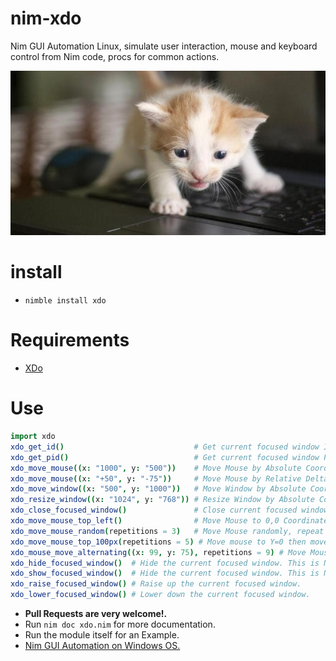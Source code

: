 # nim-xdo

Nim GUI Automation Linux, simulate user interaction, mouse and keyboard control from Nim code, procs for common actions.

![Keyboard](https://raw.githubusercontent.com/juancarlospaco/nim-xdo/master/keyboard_kitten.jpg "Keyboard typing simulation for everyone")


# install

- `nimble install xdo`


# Requirements

- [XDo](https://github.com/baskerville/xdo#xdo1 "20 Kilobytes pure C lib")


# Use

```nim
import xdo
xdo_get_id()                             # Get current focused window ID.
xdo_get_pid()                            # Get current focused window PID.
xdo_move_mouse((x: "1000", y: "500"))    # Move Mouse by Absolute Coordinates.
xdo_move_mouse((x: "+50", y: "-75"))     # Move Mouse by Relative Delta.
xdo_move_window((x: "500", y: "1000"))   # Move Window by Absolute Coordinates.
xdo_resize_window((x: "1024", y: "768")) # Resize Window by Absolute Coordinates.
xdo_close_focused_window()               # Close current focused window.
xdo_move_mouse_top_left()                # Move Mouse to 0,0 Coordinates.
xdo_move_mouse_random(repetitions = 3)   # Move Mouse randomly, repeat 3 times.
xdo_move_mouse_top_100px(repetitions = 5) # Move mouse to Y=0 then move on jumps of 100px.
xdo_mouse_move_alternating((x: 99, y: 75), repetitions = 9) # Move Mouse on ZigZag, repeat 9 times.
xdo_hide_focused_window()  # Hide the current focused window. This is NOT Minimize.
xdo_show_focused_window()  # Hide the current focused window. This is NOT Maximize.
xdo_raise_focused_window() # Raise up the current focused window.
xdo_lower_focused_window() # Lower down the current focused window.
```

- **Pull Requests are very welcome!.**
- Run `nim doc xdo.nim` for more documentation.
- Run the module itself for an Example.
- [Nim GUI Automation on Windows OS.](https://nimble.directory/pkg/autome)
